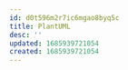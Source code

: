 ```yaml
---
id: d0t596m2r7ic6mgao8byq5c
title: PlantUML
desc: ''
updated: 1685939721054
created: 1685939721054
---
```

